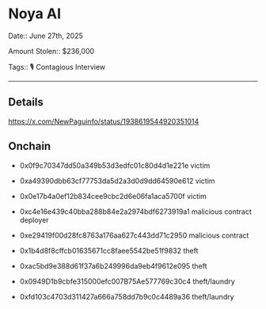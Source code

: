 # Noya AI

Date:: June 27th, 2025

Amount Stolen:: $236,000

Tags:: 🎙️ Contagious Interview

---

## Details

https://x.com/NewPaguinfo/status/1938619544920351014



## Onchain

- 0x0f9c70347dd50a349b53d3edfc01c80d4d1e221e victim 

- 0xa49390dbb63cf77753da5d2a3d0d9dd64590e612 victim 

- 0x0e17b4a0ef12b834cee9cbc2d6e06fa1aca5700f victim

- 0xc4e16e439c40bba288b84e2a2974bdf6273919a1 malicious contract deployer 

- 0xe29419f00d28fc8763a176aa627c443dd71c2950 malicious contract 

- 0x1b4d8f8cffcb01635671cc8faee5542be51f9832 theft 

- 0xac5bd9e388d61f37a6b249996da9eb4f9612e095 theft 

- 0x0949D1b9cbfe315000efc007B75Ae577769c30c4 theft/laundry

- 0xfd103c4703d311427a666a758dd7b9c0c4489a36 theft/laundry